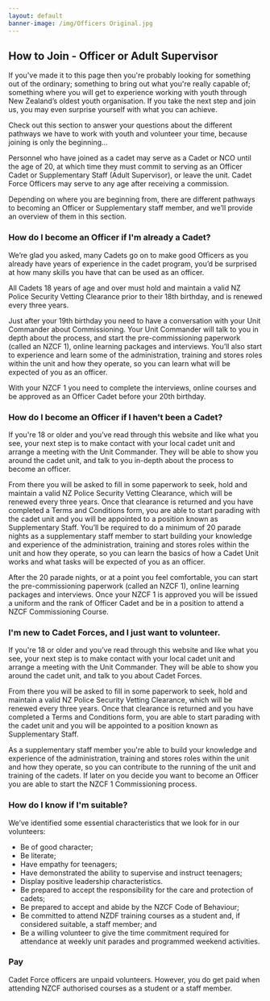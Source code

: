 ```yaml
---
layout: default
banner-image: /img/Officers Original.jpg
---
```


## How to Join - Officer or Adult Supervisor

If you've made it to this page then you're probably looking for something out of the ordinary; something to bring out what you're really capable of; something where you will get to experience working with youth through New Zealand’s oldest youth organisation. If you take the next step and join us, you may even surprise yourself with what you can achieve. 

Check out this section to answer your questions about the different pathways we have to work with youth and volunteer your time, because joining is only the beginning…

Personnel who have joined as a cadet may serve as a Cadet or NCO until the age of 20, at which time they must commit to serving as an Officer Cadet or Supplementary Staff (Adult Supervisor), or leave the unit. Cadet Force Officers may serve to any age after receiving a commission.

Depending on where you are beginning from, there are different pathways to becoming an Officer or Supplementary staff member, and we’ll provide an overview of them in this section.

### How do I become an Officer if I'm already a Cadet?

We’re glad you asked, many Cadets go on to make good Officers as you already have years of experience in the cadet program, you’d be surprised at how many skills you have that can be used as an officer.

All Cadets 18 years of age and over must hold and maintain a valid NZ Police Security Vetting Clearance prior to their 18th birthday, and is renewed every three years.

Just after your 19th birthday you need to have a conversation with your Unit Commander about Commissioning. Your Unit Commander will talk to you in depth about the process, and start the pre-commissioning paperwork (called an NZCF 1), online learning packages and interviews. You’ll also start to experience and learn some of the administration, training and stores roles within the unit and how they operate, so you can learn what will be expected of you as an officer. 

With your NZCF 1 you need to complete the interviews, online courses and be approved as an Officer Cadet before your 20th birthday.

### How do I become an Officer if I haven't been a Cadet?

If you're 18 or older and you’ve read through this website and like what you see, your next step is to make contact with your local cadet unit and arrange a meeting with the Unit Commander. They will be able to show you around the cadet unit, and talk to you in-depth about the process to become an officer.

From there you will be asked to fill in some paperwork to seek, hold and maintain a valid NZ Police Security Vetting Clearance, which will be renewed every three years. Once that clearance is returned and you have completed a Terms and Conditions form, you are able to start parading with the cadet unit and you will be appointed to a position known as Supplementary Staff.
You’ll be required to do a minimum of 20 parade nights as a supplementary staff member to start building your knowledge and experience of the administration, training and stores roles within the unit and how they operate, so you can learn the basics of how a Cadet Unit works and what tasks will be expected of you as an officer. 

After the 20 parade nights, or at a point you feel comfortable, you can start the pre-commissioning paperwork (called an NZCF 1), online learning packages and interviews. Once your NZCF 1 is approved you will be issued a uniform and the rank of Officer Cadet and be in a position to attend a NZCF Commissioning Course. 

### I'm new to Cadet Forces, and I just want to volunteer.

If you're 18 or older and you’ve read through this website and like what you see, your next step is to make contact with your local cadet unit and arrange a meeting with the Unit Commander. They will be able to show you around the cadet unit, and talk to you about Cadet Forces.

From there you will be asked to fill in some paperwork to seek, hold and maintain a valid NZ Police Security Vetting Clearance, which will be renewed every three years. Once that clearance is returned and you have completed a Terms and Conditions form, you are able to start parading with the cadet unit and you will be appointed to a position known as Supplementary Staff.

As a supplementary staff member you're able to build your knowledge and experience of the administration, training and stores roles within the unit and how they operate, so you can contribute to the running of the unit and training of the cadets. If later on you decide you want to become an Officer you are able to start the NZCF 1 Commissioning process. 

### How do I know if I'm suitable?

We’ve identified some essential characteristics that we look for in our volunteers:

* Be of good character;
* Be literate;
* Have empathy for teenagers;
* Have demonstrated the ability to supervise and instruct teenagers;
* Display positive leadership characteristics.
* Be prepared to accept the responsibility for the care and protection of cadets;
* Be prepared to accept and abide by the NZCF Code of Behaviour;
* Be committed to attend NZDF training courses as a student and, if considered suitable, a staff member; and
* Be a willing volunteer to give the time commitment required for attendance at weekly unit parades and programmed weekend activities.

### Pay

Cadet Force officers are unpaid volunteers. However, you do get paid when attending NZCF authorised courses as a student or a staff member.

